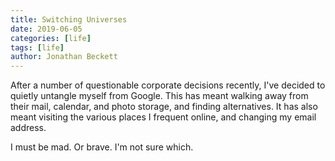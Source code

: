 ```yaml
---
title: Switching Universes
date: 2019-06-05
categories: [life]
tags: [life]
author: Jonathan Beckett
---
```


After a number of questionable corporate decisions recently, I've decided to quietly untangle myself from Google. This has meant walking away from their mail, calendar, and photo storage, and finding alternatives. It has also meant visiting the various places I frequent online, and changing my email address.

I must be mad. Or brave. I'm not sure which.